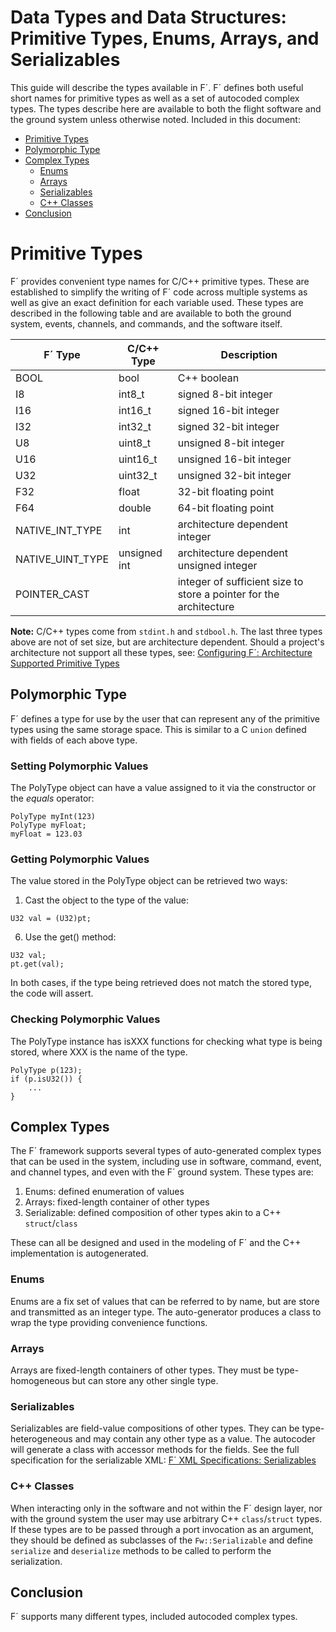 # Data Types and Data Structures: Primitive Types, Enums, Arrays, and Serializables

This guide will describe the types available in F´.  F´ defines both useful short names for primitive types as well as
a set of autocoded complex types.  The types describe here are available to both the flight software and the ground
system unless otherwise noted. Included in this document:

- [Primitive Types](#primitive-types)
- [Polymorphic Type](#polymorphic-type)
- [Complex Types](#complex-types)
    - [Enums](#enums)
    - [Arrays](#arrays)
    - [Serializables](#serializables)
    - [C++ Classes](c-classes)
- [Conclusion](#conclusion)

# Primitive Types

F´ provides convenient type names for C/C++ primitive types. These are established to simplify the writing of F´ code
across multiple systems as well as give an exact definition for each variable used. These types are described in the
following table and are available to both the ground system, events, channels, and commands, and the software itself.

| F´ Type | C/C++ Type | Description             |
|---------|------------|-------------------------|
| BOOL    | bool       | C++ boolean             |
| I8      | int8_t     | signed 8-bit integer    |
| I16     | int16_t    | signed 16-bit integer   |
| I32     | int32_t    | signed 32-bit integer   |
| U8      | uint8_t    | unsigned 8-bit integer  |
| U16     | uint16_t   | unsigned 16-bit integer |
| U32     | uint32_t   | unsigned 32-bit integer |
| F32     | float      | 32-bit floating point   |
| F64     | double     | 64-bit floating point   |
| NATIVE_INT_TYPE  | int           | architecture dependent integer |
| NATIVE_UINT_TYPE | unsigned int  | architecture dependent unsigned integer |
| POINTER_CAST     |               | integer of sufficient size to store a pointer for the architecture |

**Note:** C/C++ types come from `stdint.h` and `stdbool.h`.  The last three types above are not of set size, but are
architecture dependent. Should a project's architecture not support all these types, see:
[Configuring F´: Architecture Supported Primitive Types](../dev/configuring-fprime.md#architecture-supported-primitive-types)

## Polymorphic Type

F´ defines a type for use by the user that can represent any of the primitive types using the same storage space. This
is similar to a C `union` defined with fields of each above type.

### Setting Polymorphic Values

The PolyType object can have a value assigned to it via the constructor or the *equals* operator:

```
PolyType myInt(123)
PolyType myFloat;
myFloat = 123.03
```

### Getting Polymorphic Values

The value stored in the PolyType object can be retrieved two ways:

1)  Cast the object to the type of the value:
```
U32 val = (U32)pt;
```
6)  Use the get() method:
```
U32 val;
pt.get(val);
```

In both cases, if the type being retrieved does not match the stored
type, the code will assert.

### Checking Polymorphic Values

The PolyType instance has isXXX functions for checking what type is being stored, where XXX is the name of the type.

```
PolyType p(123);
if (p.isU32()) {
    ...
}
```

## Complex Types

The F´ framework supports several types of auto-generated complex types that can be used in the system, including use
in software, command, event, and channel types, and even with the F´ ground system. These types are:

1. Enums: defined enumeration of values
2. Arrays: fixed-length container of other types
3. Serializable: defined composition of other types akin to a C++ `struct`/`class`

These can all be designed and used in the modeling of F´ and the C++ implementation is autogenerated.

### Enums

Enums are a fix set of values that can be referred to by name, but are store and transmitted as an integer type. The
auto-generator produces a class to wrap the type providing convenience functions.

### Arrays

Arrays are fixed-length containers of other types. They must be type-homogeneous but can store any other single type.

### Serializables

Serializables are field-value compositions of other types. They can be type-heterogeneous and may contain any other type
as a value. The autocoder will generate a class with accessor methods for the fields. See the full specification for
the serializable XML: [F´ XML Specifications: Serializables](../dev/xml-specification.md#serializable)

### C++ Classes

When interacting only in the software and not within the F´ design layer, nor with the ground system the user may use
arbitrary C++ `class`/`struct` types. If these types are to be passed through a port invocation as an argument, they
should be defined as subclasses of the `Fw::Serializable` and define `serialize` and `deserialize` methods to be called
to perform the serialization.

## Conclusion

F´ supports many different types, included autocoded complex types.
